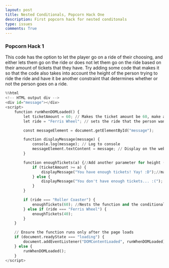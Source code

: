 ```yaml
---
layout: post
title: Nested Conditionals, Popcorn Hack One
description: First popcorn hack for nested conditonals
type: issues
comments: True
---
```


### Popcorn Hack 1

This code has the option to let the player go on a ride of their choosing, and either lets them go on the ride or does not let them go on the ride based on their amount of tickets that they have. Try adding some code that makes it so that the code also takes into account the height of the person trying to ride the ride and have it be another constraint that determines whether or not the person goes on a ride.


```python
%%html
<!-- HTML output div -->
<div id="message"></div>
<script>
    function runWhenDOMLoaded() {
        let ticketAmount = 60; // Makes the ticket amount be 60, make another variable for height
        let ride = "Ferris Wheel"; // sets the ride that the person wants to ride on

        const messageElement = document.getElementById("message");

        function displayMessage(message) {
            console.log(message); // Log to console
            messageElement.textContent = message; // Display on the webpage
        }

        function enoughTickets(a) {//Add another parameter for height (use a comma and then a letter or word), maybe change the name of the parameter
            if (ticketAmount >= a) {
                displayMessage("You have enough tickets! Yay! :D");//make another if else statement inside of this to check for height
            } else {
                displayMessage("You don't have enough tickets... :(");
            }
        }

        if (ride === "Roller Coaster") {
            enoughTickets(60); //Nests the function and the conditionals
        } else if (ride === "Ferris Wheel") {
            enoughTickets(40);
        }    
    }

    // Ensure the function runs only after the page loads
    if (document.readyState === "loading") {
        document.addEventListener("DOMContentLoaded", runWhenDOMLoaded);
    } else {
        runWhenDOMLoaded();
    }
</script>

```


<!-- HTML output div -->
<div id="message"></div>
<script>
    function runWhenDOMLoaded() {
        let ticketAmount = 60; // Makes the ticket amount be 60, make another variable for height
        let ride = "Ferris Wheel"; // sets the ride that the person wants to ride on

        const messageElement = document.getElementById("message");

        function displayMessage(message) {
            console.log(message); // Log to console
            messageElement.textContent = message; // Display on the webpage
        }

        function enoughTickets(a) {//Add another parameter for height, maybe change the name of the parameter
            if (ticketAmount >= a) {
                displayMessage("You have enough tickets! Yay! :D");//make another if else statement inside of this to check for height
            } else {
                displayMessage("You don't have enough tickets... :(");
            }
        }

        if (ride === "Roller Coaster") {
            enoughTickets(60); //Nests the function and the conditionals
        } else if (ride === "Ferris Wheel") {
            enoughTickets(40);
        }    
    }

    // Ensure the function runs only after the page loads
    if (document.readyState === "loading") {
        document.addEventListener("DOMContentLoaded", runWhenDOMLoaded);
    } else {
        runWhenDOMLoaded();
    }
</script>


